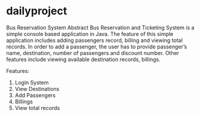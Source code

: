 # dailyproject
Bus Reservation System
Abstract
Bus Reservation and Ticketing System is a simple console based application in Java. 
The feature of this simple application includes adding passengers record, billing and viewing total records. 
In order to add a passenger, the user has to provide passenger’s name, destination, number of passengers and discount number.
Other features include viewing available destination records, billings. 


Features:
1.	Login System
2.	View Destinations
3.	Add Passengers
4.	Billings
5.	View total records
  
